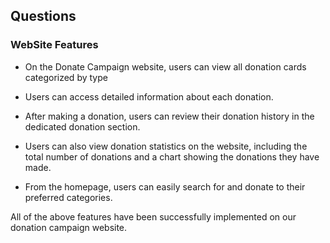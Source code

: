 ##  Questions
### WebSite Features

- On the Donate Campaign website, users can view all donation cards categorized by type


- Users can access detailed information about each donation.


- After making a donation, users can review their donation history in the dedicated donation section.


- Users can also view donation statistics on the website, including the total number of donations and a chart showing the donations they have made. 


- From the homepage, users can easily search for and donate to their preferred categories.

All of the above features have been successfully implemented on our donation campaign website.